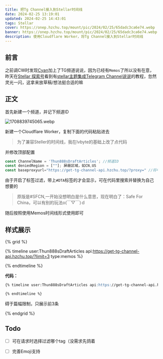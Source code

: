 ```yaml
---
title: 把Tg Channel接入到Stellar时间线
date: 2024-02-25 13:19:01
updated: 2024-02-25 14:43:01
tags: Stellar
cover: https://onep.hzchu.top/mount/pic/2024/02/25/65dadc3ca6e74.webp
banner: https://onep.hzchu.top/mount/pic/2024/02/25/65dadc3ca6e74.webp
description: 使用Cloudflare Worker，将Tg Channel接入到Stellar时间线
---
```


## 前言

之前调CW时发现[Cyan](https://blog.eurekac.cn/)加上了TG频道说说，因为已经有`Memos`了所以没有在意，昨天在[Stellar 探索号](https://xaoxuu.com/wiki/stellar/articles.html)看到有[stellar主题集成Telegram Channel说说](https://blog.lvbyte.top/posts/11214/)的教程，忽然灵光一闪，这拿来放草稿/想法挺合适的嘛



## 正文

首先新建一个频道，并记下频道ID

![1708839745065.webp](https://onep.hzchu.top/mount/pic/2024/02/25/65dad341bacfd.webp)

新建一个Cloudflare Worker，复制下面的代码粘贴进去

> 为了兼容Steller的时间线，我在lvbyte的基础上改了点代码

<script src="https://cfproxy.hzchu.top/https://gist.github.com/thun888/67d8cdf1296d8dc252e9fc5607e4daf6.js"></script>

并修改顶部配置

```js
const ChannelName = 'Thun888sDraftArticles'; //频道ID
const deniedRegion = [""]; 屏蔽区域，如CN,US
const baseproxyurl="https://get-tg-channel-api.hzchu.top/?proxy=" //将中间域名替换为你为worker绑定的域名
```

由于开启了标签过滤，带上`#DTA`标签的才会显示，可在代码里搜索并替换为自己想要的

> 原版是#SFCN,一开始没想明白是什么意思，现在明白了：Safe For China，可以有别的玩法o(￣▽￣)ｄ

随后按照使用Memos时间线形式使用即可

## 样式展示

{% grid %}
<!-- cell -->

{% timeline user:Thun888sDraftArticles api:https://get-tg-channel-api.hzchu.top/?limit=3 type:memos %}

{% endtimeline %}

<!-- cell -->

**代码：**

```markdown
{% timeline user:Thun888sDraftArticles api:https://get-tg-channel-api.hzchu.top/ type:memos %}

{% endtimeline %}
```

碍于篇幅限制，只展示前3条

{% endgrid %}

## Todo

- [ ] 可在请求时选择过滤哪个tag（没需求先鸽着
- [ ] 完善Emoji支持

